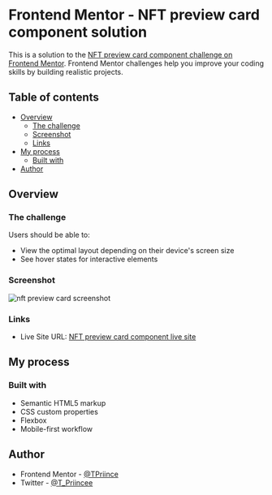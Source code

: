 # Frontend Mentor - NFT preview card component solution

This is a solution to the [NFT preview card component challenge on Frontend Mentor](https://www.frontendmentor.io/challenges/nft-preview-card-component-SbdUL_w0U). Frontend Mentor challenges help you improve your coding skills by building realistic projects. 

## Table of contents

- [Overview](#overview)
  - [The challenge](#the-challenge)
  - [Screenshot](#screenshot)
  - [Links](#links)
- [My process](#my-process)
  - [Built with](#built-with)
- [Author](#author)

## Overview

### The challenge

Users should be able to:

- View the optimal layout depending on their device's screen size
- See hover states for interactive elements

### Screenshot

<img src="https://drive.google.com/uc?export=view&id=120PqQCy3L_PtBHwsKIARmltuDuaAcKCV" alt="nft preview card screenshot" />


### Links

- Live Site URL: [NFT preview card component live site](https://tpriince.github.io/NFT_preview_card/)

## My process

### Built with

- Semantic HTML5 markup
- CSS custom properties
- Flexbox
- Mobile-first workflow


## Author

- Frontend Mentor - [@TPriince](https://www.frontendmentor.io/profile/TPriince)
- Twitter - [@T_Priincee](https://www.twitter.com/T_Priincee)
